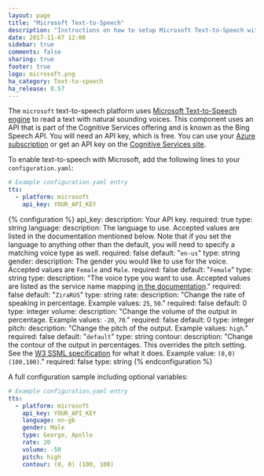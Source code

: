 ```yaml
---
layout: page
title: "Microsoft Text-to-Speech"
description: "Instructions on how to setup Microsoft Text-to-Speech with Home Assistant."
date: 2017-11-07 12:00
sidebar: true
comments: false
sharing: true
footer: true
logo: microsoft.png
ha_category: Text-to-speech
ha_release: 0.57
---
```


The `microsoft` text-to-speech platform uses [Microsoft Text-to-Speech engine](https://docs.microsoft.com/en-us/azure/cognitive-services/speech/home) to read a text with natural sounding voices. This component uses an API that is part of the Cognitive Services offering and is known as the Bing Speech API.
You will need an API key, which is free. You can use your [Azure subscription](https://azure.microsoft.com) or get an API key on the [Cognitive Services site](https://azure.microsoft.com/en-us/try/cognitive-services/). 

To enable text-to-speech with Microsoft, add the following lines to your `configuration.yaml`:

```yaml
# Example configuration.yaml entry
tts:
  - platform: microsoft
    api_key: YOUR_API_KEY
```

{% configuration %}
api_key:
  description: Your API key.
  required: true
  type: string
language:
  description: The language to use. Accepted values are listed in the documentation mentioned below. Note that if you set the language to anything other than the default, you will need to specify a matching voice type as well.
  required: false
  default: "`en-us`"
  type: string
gender:
  description: The gender you would like to use for the voice. Accepted values are `Female` and `Male`.
  required: false
  default: "`Female`"
  type: string
type:
  description: "The voice type you want to use. Accepted values are listed as the service name mapping [in the documentation](https://docs.microsoft.com/en-us/azure/cognitive-services/Speech/api-reference-rest/bingvoiceoutput)."
  required: false
  default: "`ZiraRUS`"
  type: string
rate:
  description: "Change the rate of speaking in percentage. Example values: `25`, `50`."
  required: false
  default: 0
  type: integer
volume:
  description: "Change the volume of the output in percentage. Example values: `-20`, `70`."
  required: false
  default: 0
  type: integer
pitch:
  description: "Change the pitch of the output. Example values: `high`."
  required: false
  default: "`default`"
  type: string
contour:
  description: "Change the contour of the output in percentages. This overrides the pitch setting. See the [W3 SSML specification](http://www.w3.org/TR/speech-synthesis/#pitch_contour) for what it does. Example value: `(0,0) (100,100)`."
  required: false
  type: string
{% endconfiguration %}

A full configuration sample including optional variables:

```yaml
# Example configuration.yaml entry
tts:
  - platform: microsoft
    api_key: YOUR_API_KEY
    language: en-gb
    gender: Male
    type: George, Apollo
    rate: 20
    volume: -50
    pitch: high
    contour: (0, 0) (100, 100)
```
